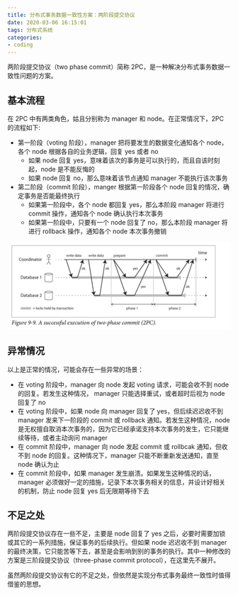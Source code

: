 ```yaml
---
title: 分布式事务数据一致性方案：两阶段提交协议
date: 2020-03-06 16:15:01
tags: 分布式系统
categories:
- coding
---
```


两阶段提交协议（two phase commit）简称 2PC，是一种解决分布式事务数据一致性问题的方案。

<!--more-->

## 基本流程

在 2PC 中有两类角色，姑且分别称为 manager 和 node。在正常情况下，2PC 的流程如下:
- 第一阶段（voting 阶段），manager 把将要发生的数据变化通知各个 node，各个 node 根据各自的业务逻辑，回复 yes 或者 no
    - 如果 node 回复 yes，意味着该次的事务是可以执行的，而且自该时刻起，node 是不能反悔的
    - 如果 node 回复 no，那么意味着该节点通知 manager 不能执行该次事务
- 第二阶段（commit 阶段），manger 根据第一阶段各个 node 回复的情况，确定事务是否能最终执行
    - 如果第一阶段中，各个 node 都回复 yes，那么本阶段 manager 将进行 commit 操作，通知各个 node 确认执行本次事务
    - 如果第一阶段中，只要有一个 node 回复了 no，那么本阶段 manager 将进行 rollback 操作，通知各个 node 本次事务撤销

![](https://github.com/leejianyang/pic/raw/master/2pc/1.png)

## 异常情况

以上是正常的情况，可能会存在一些异常的场景：
- 在 voting 阶段中，manager 向 node 发起 voting 请求，可能会收不到 node 的回复。若发生这种情况， manager 只能选择重试，或者超时后视为 node 回复了 no
- 在 voting 阶段中，如果 node 向 manager 回复了 yes，但后续迟迟收不到 manager 发来下一阶段的 commit 或 rollback 通知。若发生这种情况，node 是无权擅自取消本次事务的，因为它已经承诺支持本次事务的发生，它只能继续等待，或者主动询问 manager
- 在 commit 阶段中，manager 向 node 发起 commit 或 rollbcak 通知，但收不到  node 的回复。这种情况下，manager 只能不断重新发送通知，直至 node 确认为止
- 在 commit 阶段中，如果 manager 发生崩溃。如果发生这种情况的话，manager 必须做好一定的措施，记录下本次事务相关的信息，并设计好相关的机制，防止 node 回复 yes 后无限期等待下去

## 不足之处

两阶段提交协议存在一些不足，主要是 node 回复了 yes 之后，必要时需要加锁或其它的一系列措施，保证事务的后续执行。但如果 node 迟迟收不到 manager 的最终决策，它只能苦等下去，甚至是会影响到别的事务的执行。其中一种修改的方案是三阶段提交协议（three-phase commit protocol），在这里先不展开。

虽然两阶段提交协议有它的不足之处，但依然是实现分布式事务最终一致性时值得借鉴的思想。
